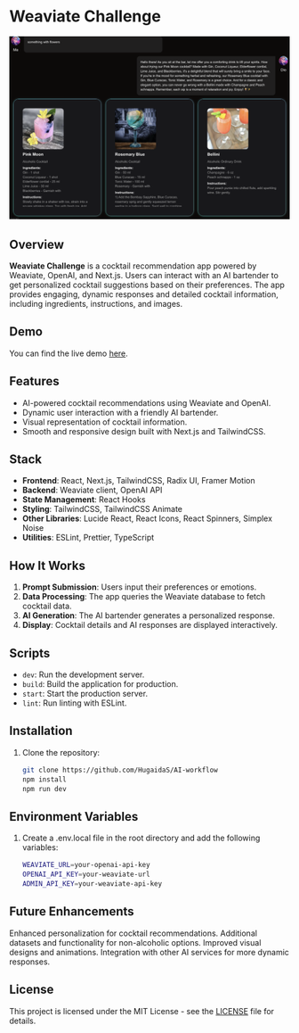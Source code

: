 # Weaviate Challenge

![Cover Image](./cover.png)

## Overview

**Weaviate Challenge** is a cocktail recommendation app powered by Weaviate, OpenAI, and Next.js. Users can interact
with an AI bartender to get personalized cocktail suggestions based on their preferences. The app provides engaging,
dynamic responses and detailed cocktail information, including ingredients, instructions, and images.

## Demo

You can find the live
demo [here](https://www.loom.com/share/608b7079c700427fbd21c47ed39bb3e2?sid=7fb0f61b-c46c-4619-b51b-f4955f515cd4).

## Features

- AI-powered cocktail recommendations using Weaviate and OpenAI.
- Dynamic user interaction with a friendly AI bartender.
- Visual representation of cocktail information.
- Smooth and responsive design built with Next.js and TailwindCSS.

## Stack

- **Frontend**: React, Next.js, TailwindCSS, Radix UI, Framer Motion
- **Backend**: Weaviate client, OpenAI API
- **State Management**: React Hooks
- **Styling**: TailwindCSS, TailwindCSS Animate
- **Other Libraries**: Lucide React, React Icons, React Spinners, Simplex Noise
- **Utilities**: ESLint, Prettier, TypeScript

## How It Works

1. **Prompt Submission**: Users input their preferences or emotions.
2. **Data Processing**: The app queries the Weaviate database to fetch cocktail data.
3. **AI Generation**: The AI bartender generates a personalized response.
4. **Display**: Cocktail details and AI responses are displayed interactively.

## Scripts

- `dev`: Run the development server.
- `build`: Build the application for production.
- `start`: Start the production server.
- `lint`: Run linting with ESLint.

## Installation

1. Clone the repository:
   ```bash
   git clone https://github.com/HugaidaS/AI-workflow
   npm install
   npm run dev
    ```

## Environment Variables

1. Create a .env.local file in the root directory and add the following variables:

    ```bash
    WEAVIATE_URL=your-openai-api-key
    OPENAI_API_KEY=your-weaviate-url
    ADMIN_API_KEY=your-weaviate-api-key
    ```

## Future Enhancements

Enhanced personalization for cocktail recommendations.
Additional datasets and functionality for non-alcoholic options.
Improved visual designs and animations.
Integration with other AI services for more dynamic responses.

## License

This project is licensed under the MIT License - see the [LICENSE](LICENSE) file for details.

